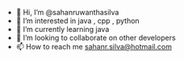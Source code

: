 - 👋 Hi, I’m @sahanruwanthasilva
- 👀 I’m interested in java , cpp , python
- 🌱 I’m currently learning java
- 💞️ I’m looking to collaborate on other developers
- 📫 How to reach me sahanr.silva@hotmail.com

<!---
sahanruwanthasilva/sahanruwanthasilva is a ✨ special ✨ repository because its `README.md` (this file) appears on your GitHub profile.
You can click the Preview link to take a look at your changes.
--->
